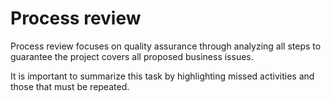 Process review
==============

Process review focuses on quality assurance through analyzing all steps to guarantee the project covers all proposed business issues.

It is important to summarize this task by highlighting missed activities and those that must be repeated.
